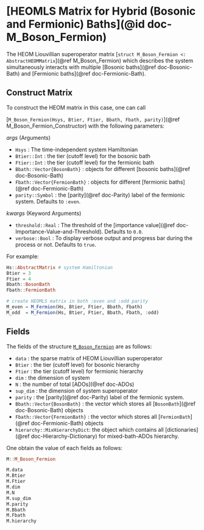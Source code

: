 # [HEOMLS Matrix for Hybrid (Bosonic and Fermionic) Baths](@id doc-M_Boson_Fermion)
The HEOM Liouvillian superoperator matrix [`struct M_Boson_Fermion <: AbstractHEOMMatrix`](@ref M_Boson_Fermion) which describes the system simultaneously interacts with multiple [Bosonic baths](@ref doc-Bosonic-Bath) and [Fermionic baths](@ref doc-Fermionic-Bath). 

## Construct Matrix
To construct the HEOM matrix in this case, one can call 

[`M_Boson_Fermion(Hsys, Btier, Ftier, Bbath, Fbath, parity)`](@ref M_Boson_Fermion_Constructor) with the following parameters:

*args* (Arguments)
 - `Hsys` : The time-independent system Hamiltonian
 - `Btier::Int` : the tier (cutoff level) for the bosonic bath
 - `Ftier::Int` : the tier (cutoff level) for the fermionic bath
 - `Bbath::Vector{BosonBath}` : objects for different [bosonic baths](@ref doc-Bosonic-Bath)
 - `Fbath::Vector{FermionBath}` : objects for different [fermionic baths](@ref doc-Fermionic-Bath)
 - `parity::Symbol` : the [parity](@ref doc-Parity) label of the fermionic system. Defaults to `:even`.

*kwargs* (Keyword Arguments)
 - `threshold::Real` : The threshold of the [importance value](@ref doc-Importance-Value-and-Threshold). Defaults to `0.0`.
 - `verbose::Bool` : To display verbose output and progress bar during the process or not. Defaults to `true`.

For example:
```julia
Hs::AbstractMatrix # system Hamiltonian
Btier = 3
Ftier = 4
Bbath::BosonBath
Fbath::FermionBath

# create HEOMLS matrix in both :even and :odd parity
M_even = M_Fermion(Hs, Btier, Ftier, Bbath, Fbath) 
M_odd  = M_Fermion(Hs, Btier, Ftier, Bbath, Fbath, :odd) 
```

## Fields
The fields of the structure [`M_Boson_Fermion`](@ref) are as follows:
 - `data` : the sparse matrix of HEOM Liouvillian superoperator
 - `Btier` : the tier (cutoff level) for bosonic hierarchy
 - `Ftier` : the tier (cutoff level) for fermionic hierarchy
 - `dim` : the dimension of system
 - `N` : the number of total [ADOs](@ref doc-ADOs)
 - `sup_dim` : the dimension of system superoperator
 - `parity` : the [parity](@ref doc-Parity) label of the fermionic system.
 - `Bbath::Vector{BosonBath}` : the vector which stores all [`BosonBath`](@ref doc-Bosonic-Bath) objects
 - `Fbath::Vector{FermionBath}` : the vector which stores all [`FermionBath`](@ref doc-Fermionic-Bath) objects
 - `hierarchy::MixHierarchyDict`: the object which contains all [dictionaries](@ref doc-Hierarchy-Dictionary) for mixed-bath-ADOs hierarchy.

One obtain the value of each fields as follows:
```julia
M::M_Boson_Fermion

M.data
M.Btier
M.Ftier
M.dim
M.N
M.sup_dim
M.parity
M.Bbath
M.Fbath
M.hierarchy
```